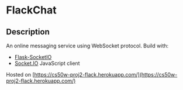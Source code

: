 # FlackChat

## Description
An online messaging service using WebSocket protocol.
Build with:
* [Flask-SocketIO](https://flask-socketio.readthedocs.io/en/latest/)
* [Socket.IO](https://socket.io/) JavaScript client



Hosted on [https://cs50w-proj2-flack.herokuapp.com/](https://cs50w-proj2-flack.herokuapp.com/)


